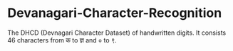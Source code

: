 # Devanagari-Character-Recognition
The DHCD (Devnagari Character Dataset) of handwritten digits. It consists 46 characters from क  to ज्ञ and ० to ९.
